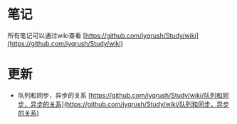 # 笔记

所有笔记可以通过wiki查看 [https://github.com/iyqrush/Study/wiki](https://github.com/iyqrush/Study/wiki)

# 更新

* 队列和同步，异步的关系 [https://github.com/iyqrush/Study/wiki/队列和同步，异步的关系](https://github.com/iyqrush/Study/wiki/队列和同步，异步的关系)



